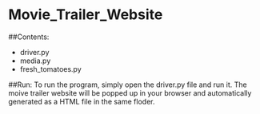 # Movie_Trailer_Website

##Contents:
- driver.py
- media.py
- fresh_tomatoes.py

##Run:
To run the program, simply open the driver.py file and run it.
The moive trailer website will be popped up in your browser and automatically generated as a HTML file in the same floder.
